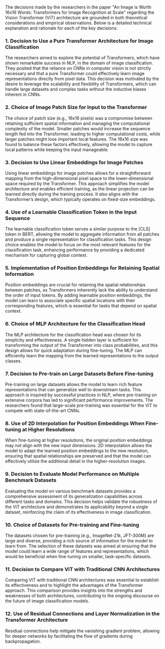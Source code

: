The decisions made by the researchers in the paper "An Image is Worth 16x16 Words: Transformers for Image Recognition at Scale" regarding the Vision Transformer (ViT) architecture are grounded in both theoretical considerations and empirical observations. Below is a detailed technical explanation and rationale for each of the key decisions:

### 1. Decision to Use a Pure Transformer Architecture for Image Classification
The researchers aimed to explore the potential of Transformers, which have shown remarkable success in NLP, in the domain of image classification. They posited that the reliance on CNNs in computer vision is not strictly necessary and that a pure Transformer could effectively learn image representations directly from pixel data. This decision was motivated by the desire to leverage the scalability and flexibility of Transformers, which can handle large datasets and complex tasks without the inductive biases inherent in CNNs.

### 2. Choice of Image Patch Size for Input to the Transformer
The choice of patch size (e.g., 16x16 pixels) was a compromise between retaining sufficient spatial information and managing the computational complexity of the model. Smaller patches would increase the sequence length fed into the Transformer, leading to higher computational costs, while larger patches might lose important local features. The 16x16 size was found to balance these factors effectively, allowing the model to capture local patterns while keeping the input manageable.

### 3. Decision to Use Linear Embeddings for Image Patches
Using linear embeddings for image patches allows for a straightforward mapping from the high-dimensional pixel space to the lower-dimensional space required by the Transformer. This approach simplifies the model architecture and enables efficient training, as the linear projection can be learned directly during the training process. It also aligns with the Transformer’s design, which typically operates on fixed-size embeddings.

### 4. Use of a Learnable Classification Token in the Input Sequence
The learnable classification token serves a similar purpose to the [CLS] token in BERT, allowing the model to aggregate information from all patches and produce a single representation for classification tasks. This design choice enables the model to focus on the most relevant features for the classification task, enhancing performance by providing a dedicated mechanism for capturing global context.

### 5. Implementation of Position Embeddings for Retaining Spatial Information
Position embeddings are crucial for retaining the spatial relationships between patches, as Transformers inherently lack the ability to understand the order of input tokens. By adding learnable position embeddings, the model can learn to associate specific spatial locations with their corresponding features, which is essential for tasks that depend on spatial context.

### 6. Choice of MLP Architecture for the Classification Head
The MLP architecture for the classification head was chosen for its simplicity and effectiveness. A single hidden layer is sufficient for transforming the output of the Transformer into class probabilities, and this design allows for quick adaptation during fine-tuning. The MLP can efficiently learn the mapping from the learned representations to the output classes.

### 7. Decision to Pre-train on Large Datasets Before Fine-tuning
Pre-training on large datasets allows the model to learn rich feature representations that can generalize well to downstream tasks. This approach is inspired by successful practices in NLP, where pre-training on extensive corpora has led to significant performance improvements. The researchers found that large-scale pre-training was essential for the ViT to compete with state-of-the-art CNNs.

### 8. Use of 2D Interpolation for Position Embeddings When Fine-tuning at Higher Resolutions
When fine-tuning at higher resolutions, the original position embeddings may not align with the new input dimensions. 2D interpolation allows the model to adapt the learned position embeddings to the new resolution, ensuring that spatial relationships are preserved and that the model can effectively utilize the additional detail in the higher-resolution images.

### 9. Decision to Evaluate Model Performance on Multiple Benchmark Datasets
Evaluating the model on various benchmark datasets provides a comprehensive assessment of its generalization capabilities across different tasks and domains. This decision helps validate the robustness of the ViT architecture and demonstrates its applicability beyond a single dataset, reinforcing the claim of its effectiveness in image classification.

### 10. Choice of Datasets for Pre-training and Fine-tuning
The datasets chosen for pre-training (e.g., ImageNet-21k, JFT-300M) are large and diverse, providing a rich source of information for the model to learn from. The selection of these datasets was aimed at ensuring that the model could learn a wide range of features and representations, which would be beneficial when fine-tuning on smaller, task-specific datasets.

### 11. Decision to Compare ViT with Traditional CNN Architectures
Comparing ViT with traditional CNN architectures was essential to establish its effectiveness and to highlight the advantages of the Transformer approach. This comparison provides insights into the strengths and weaknesses of both architectures, contributing to the ongoing discourse on the future of image classification models.

### 12. Use of Residual Connections and Layer Normalization in the Transformer Architecture
Residual connections help mitigate the vanishing gradient problem, allowing for deeper networks by facilitating the flow of gradients during backpropagation.